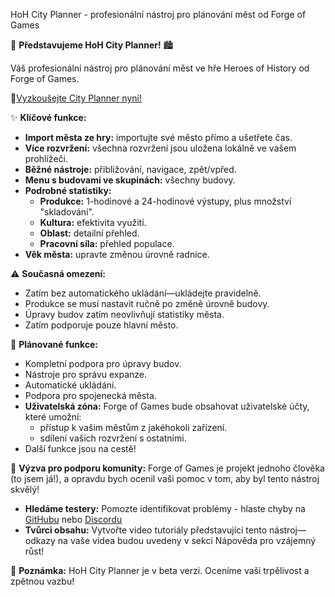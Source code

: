 HoH City Planner - profesionální nástroj pro plánování měst od Forge of Games


📐 **Představujeme HoH City Planner!** 🏙️

Váš profesionální nástroj pro plánování měst ve hře Heroes of History od Forge of Games.

👷[Vyzkoušejte City Planner nyní!](https://forgeofgames.com/city-planner)

✨ **Klíčové funkce:**
- **Import města ze hry:** importujte své město přímo a ušetřete čas.
- **Více rozvržení:** všechna rozvržení jsou uložena lokálně ve vašem prohlížeči.
- **Běžné nástroje:** přibližování, navigace, zpět/vpřed.
- **Menu s budovami ve skupinách:** všechny budovy.
- **Podrobné statistiky:**
    - **Produkce:** 1-hodinové a 24-hodinové výstupy, plus množství "skladování".
    - **Kultura:** efektivita využití.
    - **Oblast:** detailní přehled.
    - **Pracovní síla:** přehled populace.
- **Věk města:** upravte změnou úrovně radnice.

⚠️ **Současná omezení:**
- Zatím bez automatického ukládání—ukládejte pravidelně.
- Produkce se musí nastavit ručně po změně úrovně budovy.
- Úpravy budov zatím neovlivňují statistiky města.
- Zatím podporuje pouze hlavní město.

🔮 **Plánované funkce:**
- Kompletní podpora pro úpravy budov.
- Nástroje pro správu expanze.
- Automatické ukládání.
- Podpora pro spojenecká města.
- **Uživatelská zóna:** Forge of Games bude obsahovat uživatelské účty, které umožní:
    - přístup k vašim městům z jakéhokoli zařízení.
    - sdílení vašich rozvržení s ostatními.
- Další funkce jsou na cestě!

🤝 **Výzva pro podporu komunity:**
Forge of Games je projekt jednoho člověka (to jsem já!), a opravdu bych ocenil vaši pomoc v tom, aby byl tento nástroj skvělý!

- **Hledáme testery:** Pomozte identifikovat problémy - hlaste chyby na [GitHubu](https://github.com/IngweLand/forge-of-games/issues) nebo [Discordu](https://discord.gg/4vFeeh7CZn)
- **Tvůrci obsahu:** Vytvořte video tutoriály představující tento nástroj—odkazy na vaše videa budou uvedeny v sekci Nápověda pro vzájemný růst!

📢 **Poznámka:** HoH City Planner je v beta verzi. Oceníme vaši trpělivost a zpětnou vazbu!